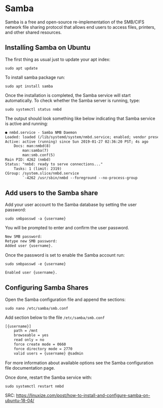 # Samba

Samba is a free and open-source re-implementation of the SMB/CIFS network file sharing protocol that allows end users to access files, printers, and other shared resources.

## Installing Samba on Ubuntu

The first thing as usual just to update your apt index:

`sudo apt update`

To install samba package run:

`sudo apt install samba`

Once the installation is completed, the Samba service will start automatically. To check whether the Samba server is running, type:

`sudo systemctl status nmbd`

The output should look something like below indicating that Samba service is active and running:

```txt
● nmbd.service - Samba NMB Daemon
Loaded: loaded (/lib/systemd/system/nmbd.service; enabled; vendor preset: enabled)
Active: active (running) since Sun 2019-01-27 02:36:20 PST; 4s ago
    Docs: man:nmbd(8)
        man:samba(7)
        man:smb.conf(5)
Main PID: 4262 (nmbd)
Status: "nmbd: ready to serve connections..."
    Tasks: 1 (limit: 2319)
CGroup: /system.slice/nmbd.service
        `-4262 /usr/sbin/nmbd --foreground --no-process-group
```

## Add users to the Samba share

Add your user account to the Samba database by setting the user password:

`sudo smbpasswd -a {username}`

You will be prompted to enter and confirm the user password.

```txt
New SMB password:
Retype new SMB password:
Added user {username}.
```

Once the password is set to enable the Samba account run:

`sudo smbpasswd -e {username}`

```txt
Enabled user {username}.
```

## Configuring Samba Shares

Open the Samba configuration file and append the sections:

`sudo nano /etc/samba/smb.conf`

Add section below to the file `/etc/samba/smb.conf`

```txt
[{username}]
    path = /mnt
    browseable = yes
    read only = no
    force create mode = 0660
    force directory mode = 2770
    valid users = {username} @sadmin
```

For more information about available options see the Samba configuration file documentation page.

Once done, restart the Samba service with:

`sudo systemctl restart nmbd`

SRC: https://linuxize.com/post/how-to-install-and-configure-samba-on-ubuntu-18-04/
